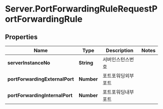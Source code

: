 # Server.PortForwardingRuleRequestPortForwardingRule

## Properties
Name | Type | Description | Notes
------------ | ------------- | ------------- | -------------
**serverInstanceNo** | **String** | 서버인스턴스번호 | 
**portForwardingExternalPort** | **Number** | 포트포워딩외부포트 | 
**portForwardingInternalPort** | **Number** | 포트포워딩내부포트 | 


